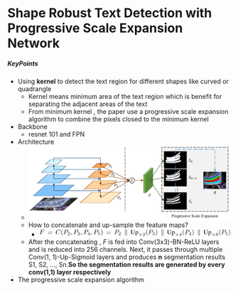 # Shape Robust Text Detection with Progressive Scale Expansion Network

##### KeyPoints

- Using **kernel** to detect the text region for different shapes like curved or quadrangle
  - Kernel means minimum area of the text region which is benefit for separating the adjacent areas of the text
  - From minimum kernel , the paper use a progressive scale expansion algorithm to combine the pixels closed to the minimum kernel
- Backbone
  - resnet 101 and FPN
- Architecture
  - ![](paper_reading_notes/Segmentation/Segmentation_1_nets_architecture.PNG)
  - How to concatenate and up-sample the feature maps?
    - ![](paper_reading_notes/Segmentation/Segmentation_1_nets_architecture_details_1.PNG)
  - After the concatenating , *F* is fed into Conv(3x3)-BN-ReLU layers and is reduced into 256 channels. Next, it passes through multiple Conv(1, 1)-Up-Sigmoid layers and produces **n** segmentation results S1, S2, ..., Sn.**So the segmentation results are generated by every conv(1,1) layer respectively**
- The progressive scale expansion algorithm

